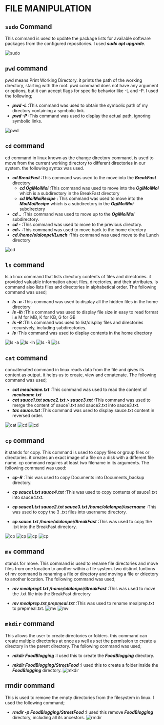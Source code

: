 # FILE MANIPULATION

## `sudo` Command
This command is used to update the package lists for available software packages from the configured repositories. I used ***sudo apt upgrade***.

![sudo](<Images/1. sudo command.PNG>)


## `pwd` command
pwd means Print Working Directory. it prints the path of the working directory, starting with the root.
pwd command does not have any argument or options, but it can accept flags for specific behavior like -L and -P.
I used the following; 
- ***pwd -L*** :This command was used to obtain the symbolic path of my directory containing a symbolic link.
- ***pwd -P*** :This command was used to display the actual path, ignoring symbolic links.

![pwd](<Images/2. pwd command.PNG>)


## `cd` command
cd command in linux known as the change directory command, is used to move from the current working directory to different directories in our system. the following syntax was used.

- ***cd BreakFast*** :This command was used to the move into the ***BreakFast*** directory 
   - ***cd OgiMoiMoi*** :This command was used to move into the ***OgiMoiMoi*** which is a subdirectory in the BreakFast directory
   - ***cd MoiMoiRecipe*** : This command was used to move into the ***MoiMoiRecipe*** which is a subdirectory in the ***OgiMoiMoi*** subdirectory
- ***cd ..*** :This command was used to move up to the ***OgiMoiMoi*** subdirectory.
- ***cd -*** :This command was used to move to the previous directory.
- ***cd~*** :This command was used to move back to the home directory
- ***cd /home/olalonpei/Lunch*** :This command was used move to the Lunch directory

![cd](<Images/3. cd command.PNG>)


## `ls` command
ls a linux command that lists directory contents of files and directories. it provided valuable information about files, directories, and their atrributes. ls command also lists files and directories in alphabetical order. The following command was used;


- ***ls -a*** :This command was used to display all the hidden files in the home directory
- ***ls -lh*** :This command was used to display file size in easy to read format i.e M for MB, K for KB, G for GB
- ***ls -R*** :This command was used to list/display files and directories recursively, including subdirectories.
- ***ls*** :This command was used to display contents in the home directory

![`ls -a`](<Images/4. ls -a command.PNG>)
![`ls -lh`](<Images/4. ls -lh comand.PNG>)
![`ls -R`](<Images/4. ls -R command.PNG>)
![`ls`](<Images/4. ls command.PNG>)


## `cat` command
concatenated command in linux reads data from the file and gives its content as output. it helps us to create, view and conatenate. The following command was used;

- ***cat mealname.txt*** :This command was used to read the content of ***mealname.txt***
- ***cat sauce1.txt sauce2.txt > sauce3.txt*** :This command was used to merge the content of sauce1.txt and sauce2.txt into sauce3.txt.
- ***tac sauce.txt*** :This command was used to display sauce.txt content in reversed order.

![`cat`](<Images/5. cat command.PNG>)
![`cd`](<Images/5. cat merge command.PNG>)
![`cd`](<Images/5. tac cat command.PNG>)


## `cp` command
it stands for copy. This command is used to copyy files or group files or directories. it creates an exact image of a file on a disk with a different file name. cp command requires at least two filename in its arguments. The following command was used:

- ***cp-R*** :This was used to copy Documents into Documents_backup directory.  

- ***cp sauce1.txt sauce4.txt*** :This was used to copy contents of sauce1.txt into sauce4.txt.

- ***cp sauce1.txt sauce2.txt sauce3.txt /home/olalonpei/username*** :This was used to copy the 3 .txt files into username directory. 

- ***cp sauce.txt /home/olalonpei/BreakFast*** :This was used to copy the .txt into  the BreakFast directory. 

![`cp`](<6. cp -r command.PNG>)
![`cp`](<6. cp command to copy contents to a file into another file.PNG>)
![`cp`](<6. cp command to files into a directory.PNG>)
![`cp`](<6. cp command.PNG>)

## `mv` command
stands for move. This command is used to rename file directories and move files from one location to another within a file system. two distinct funtions of mv command is renaming a file or directory and moving a file or driectory to another location. The following command was used;

- ***mv mealprep1.txt /home/olalonpei/BreakFast*** :This was used to move the .txt file into the BreakFast directory

- ***mv mealprep.txt prepmeal.txt*** :This was used to rename mealprep.txt to prepmeal.txt.
![`mv`](<7. mv command to rename.PNG>)
![`mv`](<7. mv command.PNG>)


## `mkdir` command
This allows the user to create directories or folders. this command can create multiple directories at once as well as set the permission to create a directory in the parent directory. The following command was used;

- ***mkdir FoodBlogging*** :I used this to create the ***FoodBlogging*** directory.

- ***mkdir FoodBlogging/StreetFood*** :I used this to create a folder inside the ***FoodBlogging*** directory.
![`mkdir`](<8. mkdir command.PNG>)


## rmdir command
This is used to remove the empty directories from the filesystem in linux. I used the following command;
- ***rmdir -p FoodBlogging/StreetFood*** :I used this remove ***FoodBlogging*** directory, including all its ancestors.
![`rmdir`](<9. rmdir command.PNG>)